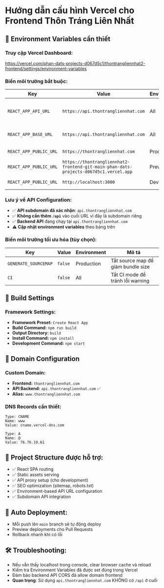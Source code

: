 # Hướng dẫn cấu hình Vercel cho Frontend Thôn Tráng Liên Nhất

## 🚀 Environment Variables cần thiết

### Truy cập Vercel Dashboard:
https://vercel.com/phan-dats-projects-d067d5c1/thontrangliennhat2-frontend/settings/environment-variables

### Biến môi trường bắt buộc:

| Key | Value | Environment | Mô tả |
|-----|-------|-------------|-------|
| `REACT_APP_API_URL` | `https://api.thontrangliennhat.com` | All | URL API backend chính (subdomain) |
| `REACT_APP_BASE_URL` | `https://api.thontrangliennhat.com` | All | Base URL cho API calls (fallback) |
| `REACT_APP_PUBLIC_URL` | `https://thontrangliennhat.com` | Production | URL public của website |
| `REACT_APP_PUBLIC_URL` | `https://thontrangliennhat2-frontend-git-main-phan-dats-projects-d067d5c1.vercel.app` | Preview | URL preview |
| `REACT_APP_PUBLIC_URL` | `http://localhost:3000` | Development | URL local development |

### Lưu ý về API Configuration:
- ✅ **API subdomain đã xác nhận**: `api.thontrangliennhat.com`
- ✅ **Không cần thêm `/api`** vào cuối URL vì đây là subdomain riêng
- ✅ **Backend API** đang chạy tại `api.thontrangliennhat.com`
- ⚠️ **Cập nhật environment variables** theo bảng trên

### Biến môi trường tối ưu hóa (tùy chọn):

| Key | Value | Environment | Mô tả |
|-----|-------|-------------|-------|
| `GENERATE_SOURCEMAP` | `false` | Production | Tắt source map để giảm bundle size |
| `CI` | `false` | All | Tắt CI mode để tránh lỗi warning |

## 📝 Build Settings

### Framework Settings:
- **Framework Preset:** `Create React App`
- **Build Command:** `npm run build`
- **Output Directory:** `build`
- **Install Command:** `npm install`
- **Development Command:** `npm start`

## 🔗 Domain Configuration

### Custom Domain:
- **Frontend:** `thontrangliennhat.com`
- **API Backend:** `api.thontrangliennhat.com` ✅
- **Alias:** `www.thontrangliennhat.com`

### DNS Records cần thiết:
```
Type: CNAME
Name: www
Value: cname.vercel-dns.com

Type: A
Name: @
Value: 76.76.19.61
```

## 📁 Project Structure được hỗ trợ:
- ✅ React SPA routing
- ✅ Static assets serving  
- ✅ API proxy setup (cho development)
- ✅ SEO optimization (sitemap, robots.txt)
- ✅ Environment-based API URL configuration
- ✅ Subdomain API integration

## 🔄 Auto Deployment:
- Mỗi push lên `main` branch sẽ tự động deploy
- Preview deployments cho Pull Requests
- Rollback nhanh khi có lỗi

## 🛠️ Troubleshooting:
- Nếu vẫn thấy localhost trong console, clear browser cache và reload
- Kiểm tra Environment Variables đã được set đúng trong Vercel
- Đảm bảo backend API CORS đã allow domain frontend
- **Quan trọng**: Sử dụng `api.thontrangliennhat.com` KHÔNG có `/api` ở cuối 
